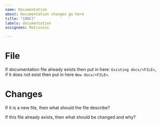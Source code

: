 ```yaml
---
name: Documentation
about: Documentation changes go here
title: "[DOC]"
labels: documentation
assignees: Matissoss

---
```


# File

If documentation file already exists then put in here: `Existing docs/<FILE>`, if it does not exist then put in here `New docs/<FILE>`.

# Changes

If it is a new file, then what should the file describe?

If this file already exists, then what should be changed and why?
